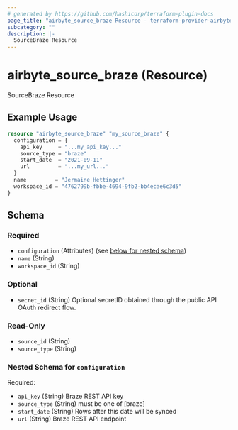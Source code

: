 ```yaml
---
# generated by https://github.com/hashicorp/terraform-plugin-docs
page_title: "airbyte_source_braze Resource - terraform-provider-airbyte"
subcategory: ""
description: |-
  SourceBraze Resource
---
```


# airbyte_source_braze (Resource)

SourceBraze Resource

## Example Usage

```terraform
resource "airbyte_source_braze" "my_source_braze" {
  configuration = {
    api_key     = "...my_api_key..."
    source_type = "braze"
    start_date  = "2021-09-11"
    url         = "...my_url..."
  }
  name         = "Jermaine Hettinger"
  workspace_id = "4762799b-fbbe-4694-9fb2-bb4ecae6c3d5"
}
```

<!-- schema generated by tfplugindocs -->
## Schema

### Required

- `configuration` (Attributes) (see [below for nested schema](#nestedatt--configuration))
- `name` (String)
- `workspace_id` (String)

### Optional

- `secret_id` (String) Optional secretID obtained through the public API OAuth redirect flow.

### Read-Only

- `source_id` (String)
- `source_type` (String)

<a id="nestedatt--configuration"></a>
### Nested Schema for `configuration`

Required:

- `api_key` (String) Braze REST API key
- `source_type` (String) must be one of [braze]
- `start_date` (String) Rows after this date will be synced
- `url` (String) Braze REST API endpoint


